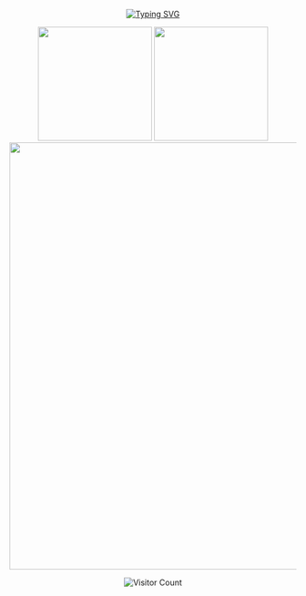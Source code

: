 <p align="center">
  <a href="https://git.io/typing-svg">
    <img src="https://readme-typing-svg.demolab.com?font=Fira+Code&duration=3100&pause=500&color=EDF742&center=true&width=435&lines=Anabolics+Anonymous;Professional+Amateur" alt="Typing SVG">
  </a>
</p>

<p align="center">
  <img src="https://github-readme-stats.vercel.app/api/top-langs/?username=anabolicsanonymous&show_icons=true&theme=dark&count_private=true" height="200px" />
  <img src="https://github-readme-stats.vercel.app/api?username=anabolicsanonymous&show_icons=true&theme=radical&count_private=true&include_all_commits=true" height="200px" />
  <a href="https://monkeytype.com/profile/schizobol" target="_blank">
    <img src="https://monkey.honey-pot.dev/generate-svg/schizobol/arch?pb=true" width="750" />
  </a>
</p>
<p align="center">
  <img src="https://profile-counter.glitch.me/{AnabolicsAnonymous}/count.svg" alt="Visitor Count" />
</p>

